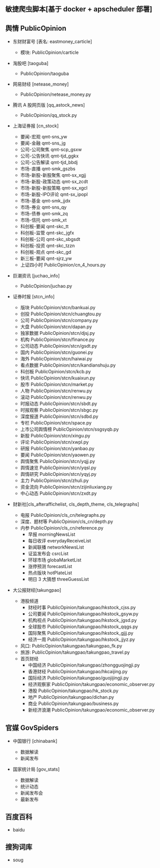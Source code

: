 ## 敏捷爬虫脚本[基于 docker + apscheduler 部署] 

## 舆情 PublicOpinion
- 东财财富号 [表名: eastmoney_carticle] 
    - 模块: PublicOpinion/carticle

- 淘股吧 [taoguba]
    - PublicOpinion/taoguba 

- 网易财经 [netease_money]
    - PublicOpinion/netease_money.py 

- 腾讯 A 股网页版 [qq_astock_news]
    - PublicOpinion/qq_stock.py 

- 上海证券报 [cn_stock]
    - 要闻-宏观 qmt-sns_yw
    - 要闻-金融 qmt-sns_jg 
    - 公司-公司聚焦 qmt-scp_gsxw 
    - 公司-公告快讯 qmt-tjd_ggkx 
    - 公司-公告解读 qmt-tjd_bbdj 
    - 市场-直播 qmt-smk_gszbs 
    - 市场-新股-新股聚焦 qmt-sx_xgjj 
    - 市场-新股-政策动态 qmt-sx_zcdt 
    - 市场-新股-新股策略 qmt-sx_xgcl 
    - 市场-新股-IPO评论 qmt-sx_ipopl 
    - 市场-基金 qmt-smk_jjdx 
    - 市场-券业 qmt-sns_qy 
    - 市场-债券 qmt-smk_zq 
    - 市场-信托 qmt-smk_xt 
    - 科创板-要闻 qmt-skc_tt 
    - 科创板-监管 qmt-skc_jgfx 
    - 科创板-公司 qmt-skc_sbgsdt 
    - 科创板-投资 qmt-skc_tzzn 
    - 科创板-观点 qmt-skc_gd 
    - 新三板-要闻 qmt-sjrz_yw 
    - 上证四小时  PublicOpinion/cn_4_hours.py 

- 巨潮资讯 [juchao_info]
    - PublicOpinion/juchao.py 

- 证券时报 [stcn_info]  
    - 版块 PublicOpinion/stcn/bankuai.py 
    - 创投 PublicOpinion/stcn/chuangtou.py 
    - 公司 PublicOpinion/stcn/company.py 
    - 大盘 PublicOpinion/stcn/dapan.py 
    - 独家数据 PublicOpinion/stcn/djsj.py 
    - 机构 PublicOpinion/stcn/finance.py 
    - 公司动态 PublicOpinion/stcn/gsdt.py 
    - 国内 PublicOpinion/stcn/guonei.py 
    - 海外 PublicOpinion/stcn/haiwai.py 
    - 看点数据 PublicOpinion/stcn/kandianshuju.py 
    - 科创板 PublicOpinion/stcn/kcb.py 
    - 快讯 PublicOpinion/stcn/kuaixun.py 
    - 股市 PublicOpinion/stcn/market.py
    - 人物 PublicOpinion/stcn/renwu.py 
    - 滚动 PublicOpinion/stcn/renwu.py 
    - 时报动态 PublicOpinion/stcn/sbdt.py 
    - 时报观察 PublicOpinion/stcn/sbgc.py 
    - 深度报道 PublicOpinion/stcn/sdbd.py 
    - 专栏 PublicOpinion/stcn/space.py 
    - 上市公司舆情榜 PublicOpinion/stcn/ssgsyqb.py 
    - 新股 PublicOpinion/stcn/xingu.py 
    - 评论 PublicOpinion/stcn/xwpl.py 
    - 研报 PublicOpinion/stcn/yanbao.py 
    - 要闻 PublicOpinion/stcn/yaowen.py 
    - 舆情聚焦 PublicOpinion/stcn/yqjj.py 
    - 舆情速览 PublicOpinion/stcn/yqsl.py 
    - 舆情研究 PublicOpinion/stcn/yqyj.py 
    - 主力 PublicOpinion/stcn/zhuli.py 
    - 资金流向 PublicOpinion/stcn/zijinliuxiang.py 
    - 中心动态 PublicOpinion/stcn/zxdt.py 
 
- 财新社[cls_afteraffichelist, cls_depth_theme, cls_telegraphs]
    - 电报 PublicOpinion/cls_cn/telegraphs.py 
    - 深度、题材等 PublicOpinion/cls_cn/depth.py 
    - 内参 PublicOpinion/cls_cn/reference.py
        - 早报 morningNewsList
        - 每日收评 everydayReceiveList 
        - 新闻联播 networkNewsList 
        - 证监发布会 csrcList 
        - 环球市场 globaMarketList 
        - 涨停预测 forecastList 
        - 热点版块 hotPlateList 
        - 明日 3 大猜想 threeGuessList 

- 大公报财经[takungpao]
    - 港股频道 
        - 财经时事 PublicOpinion/takungpao/hkstock_cjss.py
        - 公司要闻 PublicOpinion/takungpao/hkstock_gsyw.py
        - 机构视点 PublicOpinion/takungpao/hkstock_jgsd.py
        - 全球股市 PublicOpinion/takungpao/hkstock_qqgs.py
        - 国际聚焦 PublicOpinion/takungpao/hkstock_gjjj.py 
        - 经济一周 PublicOpinion/takungpao/hkstock_jjyz.py 
    - 风口: PublicOpinion/takungpao/takungpao_fk.py 
    - 旅游: PublicOpinion/takungpao/takungpao_travel.py 
    - 首页财经 
        - 中国经济  PublicOpinion/takungpao/zhongguojingji.py 
        - 香港财经  PublicOpinion/takungpao/hkcaijing.py 
        - 国际经济  PublicOpinion/takungpao/guojijingji.py 
        - 经济观察家  PublicOpinion/takungpao/economic_observer.py 
        - 港股  PublicOpinion/takungpao/hk_stock.py 
        - 地产  PublicOpinion/takungpao/dichan.py 
        - 商业  PublicOpinion/takungpao/business.py 
        - 新经济浪潮  PublicOpinion/takungpao/economic_observer.py 
    

## 官媒 GovSpiders
- 中国银行 [chinabank]
    - 数据解读
    - 新闻发布

- 国家统计局 [gov_stats]
    - 数据解读 
    - 统计动态
    - 新闻发布会
    - 最新发布

## 百度百科 
- baidu 

## 搜狗词库 
- soug